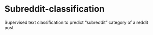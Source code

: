 # Subreddit-classification
Supervised text classification to predict “subreddit” category of a reddit post

